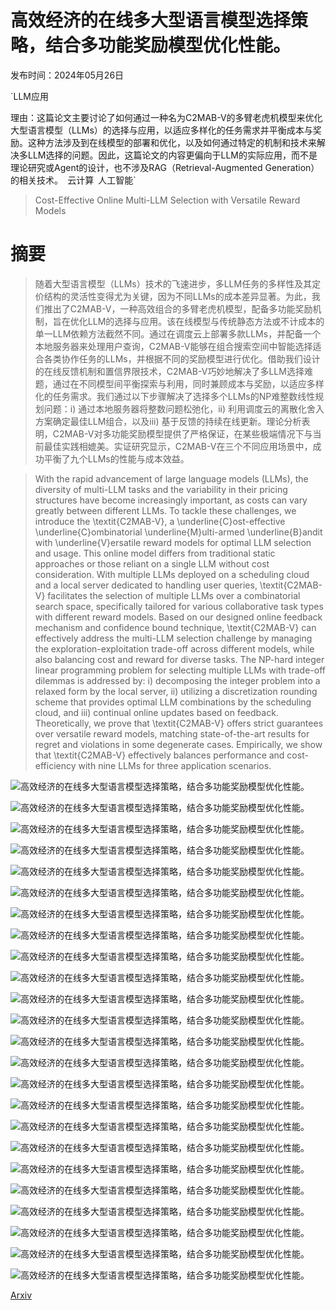 # 高效经济的在线多大型语言模型选择策略，结合多功能奖励模型优化性能。

发布时间：2024年05月26日

`LLM应用

理由：这篇论文主要讨论了如何通过一种名为C2MAB-V的多臂老虎机模型来优化大型语言模型（LLMs）的选择与应用，以适应多样化的任务需求并平衡成本与奖励。这种方法涉及到在线模型的部署和优化，以及如何通过特定的机制和技术来解决多LLM选择的问题。因此，这篇论文的内容更偏向于LLM的实际应用，而不是理论研究或Agent的设计，也不涉及RAG（Retrieval-Augmented Generation）的相关技术。` `云计算` `人工智能`

> Cost-Effective Online Multi-LLM Selection with Versatile Reward Models

# 摘要

> 随着大型语言模型（LLMs）技术的飞速进步，多LLM任务的多样性及其定价结构的灵活性变得尤为关键，因为不同LLMs的成本差异显著。为此，我们推出了C2MAB-V，一种高效组合的多臂老虎机模型，配备多功能奖励机制，旨在优化LLM的选择与应用。该在线模型与传统静态方法或不计成本的单一LLM依赖方法截然不同。通过在调度云上部署多款LLMs，并配备一个本地服务器来处理用户查询，C2MAB-V能够在组合搜索空间中智能选择适合各类协作任务的LLMs，并根据不同的奖励模型进行优化。借助我们设计的在线反馈机制和置信界限技术，C2MAB-V巧妙地解决了多LLM选择难题，通过在不同模型间平衡探索与利用，同时兼顾成本与奖励，以适应多样化的任务需求。我们通过以下步骤解决了选择多个LLMs的NP难整数线性规划问题：i) 通过本地服务器将整数问题松弛化，ii) 利用调度云的离散化舍入方案确定最佳LLM组合，以及iii) 基于反馈的持续在线更新。理论分析表明，C2MAB-V对多功能奖励模型提供了严格保证，在某些极端情况下与当前最佳实践相媲美。实证研究显示，C2MAB-V在三个不同应用场景中，成功平衡了九个LLMs的性能与成本效益。

> With the rapid advancement of large language models (LLMs), the diversity of multi-LLM tasks and the variability in their pricing structures have become increasingly important, as costs can vary greatly between different LLMs. To tackle these challenges, we introduce the \textit{C2MAB-V}, a \underline{C}ost-effective \underline{C}ombinatorial \underline{M}ulti-armed \underline{B}andit with \underline{V}ersatile reward models for optimal LLM selection and usage. This online model differs from traditional static approaches or those reliant on a single LLM without cost consideration. With multiple LLMs deployed on a scheduling cloud and a local server dedicated to handling user queries, \textit{C2MAB-V} facilitates the selection of multiple LLMs over a combinatorial search space, specifically tailored for various collaborative task types with different reward models. Based on our designed online feedback mechanism and confidence bound technique, \textit{C2MAB-V} can effectively address the multi-LLM selection challenge by managing the exploration-exploitation trade-off across different models, while also balancing cost and reward for diverse tasks. The NP-hard integer linear programming problem for selecting multiple LLMs with trade-off dilemmas is addressed by: i) decomposing the integer problem into a relaxed form by the local server, ii) utilizing a discretization rounding scheme that provides optimal LLM combinations by the scheduling cloud, and iii) continual online updates based on feedback. Theoretically, we prove that \textit{C2MAB-V} offers strict guarantees over versatile reward models, matching state-of-the-art results for regret and violations in some degenerate cases. Empirically, we show that \textit{C2MAB-V} effectively balances performance and cost-efficiency with nine LLMs for three application scenarios.

![高效经济的在线多大型语言模型选择策略，结合多功能奖励模型优化性能。](../../../paper_images/2405.16587/x1.png)

![高效经济的在线多大型语言模型选择策略，结合多功能奖励模型优化性能。](../../../paper_images/2405.16587/x2.png)

![高效经济的在线多大型语言模型选择策略，结合多功能奖励模型优化性能。](../../../paper_images/2405.16587/x3.png)

![高效经济的在线多大型语言模型选择策略，结合多功能奖励模型优化性能。](../../../paper_images/2405.16587/x4.png)

![高效经济的在线多大型语言模型选择策略，结合多功能奖励模型优化性能。](../../../paper_images/2405.16587/x5.png)

![高效经济的在线多大型语言模型选择策略，结合多功能奖励模型优化性能。](../../../paper_images/2405.16587/x6.png)

![高效经济的在线多大型语言模型选择策略，结合多功能奖励模型优化性能。](../../../paper_images/2405.16587/x7.png)

![高效经济的在线多大型语言模型选择策略，结合多功能奖励模型优化性能。](../../../paper_images/2405.16587/x8.png)

![高效经济的在线多大型语言模型选择策略，结合多功能奖励模型优化性能。](../../../paper_images/2405.16587/x9.png)

![高效经济的在线多大型语言模型选择策略，结合多功能奖励模型优化性能。](../../../paper_images/2405.16587/x10.png)

![高效经济的在线多大型语言模型选择策略，结合多功能奖励模型优化性能。](../../../paper_images/2405.16587/x11.png)

![高效经济的在线多大型语言模型选择策略，结合多功能奖励模型优化性能。](../../../paper_images/2405.16587/x12.png)

![高效经济的在线多大型语言模型选择策略，结合多功能奖励模型优化性能。](../../../paper_images/2405.16587/x13.png)

![高效经济的在线多大型语言模型选择策略，结合多功能奖励模型优化性能。](../../../paper_images/2405.16587/x14.png)

![高效经济的在线多大型语言模型选择策略，结合多功能奖励模型优化性能。](../../../paper_images/2405.16587/x15.png)

![高效经济的在线多大型语言模型选择策略，结合多功能奖励模型优化性能。](../../../paper_images/2405.16587/x16.png)

![高效经济的在线多大型语言模型选择策略，结合多功能奖励模型优化性能。](../../../paper_images/2405.16587/x17.png)

![高效经济的在线多大型语言模型选择策略，结合多功能奖励模型优化性能。](../../../paper_images/2405.16587/x18.png)

![高效经济的在线多大型语言模型选择策略，结合多功能奖励模型优化性能。](../../../paper_images/2405.16587/x19.png)

![高效经济的在线多大型语言模型选择策略，结合多功能奖励模型优化性能。](../../../paper_images/2405.16587/x20.png)

![高效经济的在线多大型语言模型选择策略，结合多功能奖励模型优化性能。](../../../paper_images/2405.16587/x21.png)

![高效经济的在线多大型语言模型选择策略，结合多功能奖励模型优化性能。](../../../paper_images/2405.16587/x22.png)

![高效经济的在线多大型语言模型选择策略，结合多功能奖励模型优化性能。](../../../paper_images/2405.16587/x23.png)

![高效经济的在线多大型语言模型选择策略，结合多功能奖励模型优化性能。](../../../paper_images/2405.16587/x24.png)

[Arxiv](https://arxiv.org/abs/2405.16587)